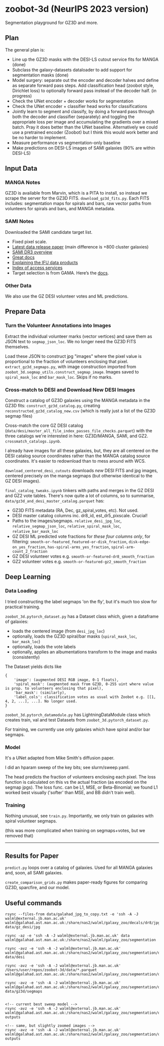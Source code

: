 # zoobot-3d (NeurIPS 2023 version)

Segmentation playground for GZ3D and more.

## Plan

The general plan is:

* Line up the GZ3D masks with the DESI-LS cutout service fits for MANGA (done)
* Subclass the galaxy-datasets dataloader to add support for segmentation masks (done)
* Model surgery: separate out the encoder and decoder halves and define as separate forward pass steps. Add classification head (zoobot style, Dirichlet loss) to optionally forward pass instead of the decoder half. (in progress)
* Check the UNet encoder + decoder works for segmentation
* Check the UNet encoder + classifier head works for classifications
* Jointly learn to segment and classify, by doing a forward pass through both the decoder and classifier (separately) and toggling the appropriate loss per image and accumulating the gradients over a mixed batch. Pray it does better than the UNet baseline. Alternatively we could use a pretrained encoder (Zoobot) but I think this would work better and be no harder to implement.
* Measure performance vs segmentation-only baseline
* Make predictions on DESI-LS images of SAMI galaxies (90% are within DESI-LS)

## Input Data

### MANGA Notes

GZ3D is available from Marvin, which is a PITA to install, so instead we scrape the server for the GZ3D FITS. `download_gz3d_fits.py`.
Each FITS includes: segmentation maps for spirals and bars, raw vector paths from volunteers for spirals and bars, and MANGA metadata.

### SAMI Notes

Downloaded the SAMI candidate target list.

* Fixed pixel scale.
* [Latest data release paper](https://academic.oup.com/mnras/article/505/1/991/6123881) (main difference is +800 cluster galaxies)
* [SAMI DR3 overview](http://www.sami-survey.org/node/902)
* [Great docs](https://docs.datacentral.org.au/sami/data-release-3/)
* [Explaining the IFU data products](https://docs.datacentral.org.au/sami/data-release-3/core-data-products/)
* [Index of access services](https://datacentral.org.au/services/)
* Target selection is from GAMA. Here’s the [docs](https://docs.datacentral.org.au/sami/data-release-3/input-and-photometric-catalogues/).

### Other Data

We also use the GZ DESI volunteer votes and ML predictions.

## Prepare Data

### Turn the Volunteer Annotations into Images

Extract the individual volunteer marks (vector vertices) and save them as JSON text to `segmap_json_loc`. We no longer need the GZ3D FITS themselves.

Load these JSON to construct jpg "images" where the pixel value is proportional to the fraction of volunteers enclosing that pixel. `extract_gz3d_segmaps.py`, with image construction imported from `zoobot_3d.segmap_utils.construct_segmap_image`. Images saved to `spiral_mask_loc` and `bar_mask_loc`. Skips if no marks.

### Cross-match to DESI and Download New DESI Images

Construct a catalog of GZ3D galaxies using the MANGA metadata in the GZ3D fits: `construct_gz3d_catalog.py`, creating `reconstructed_gz3d_catalog_new.csv` (which is really just a list of the GZ3D segmap files)

Cross-match the core GZ DESI catalog (`data/desi/master_all_file_index_passes_file_checks.parquet`) with the three catalogs we're interested in here: GZ3D/MANGA, SAMI, and GZ2. `crossmatch_catalogs.ipynb`.

I already have images for all these galaxies, but, they are all centered on the DESI catalog source coordinates rather than the MANGA catalog source coordinates. It's easier to redownload than to mess around with WCS.
<!-- , and grab them from Manchester with rsync: `grab_desi_fits.ipynb`.  -->
`download_centered_desi_cutouts` downloads *new* DESI FITS and jpg images, centered precisely on the manga segmaps (but otherwise identical to the GZ DESI images).

`final_catalog_tweaks.ipynb` tinkers with paths and merges in the GZ DESI and GZ2 vote tables.
There's now quite a lot of columns, so to summarise, `data/gz3d_and_desi_master_catalog.parquet` has:

* GZ3D FITS metadata (RA, Dec, gz_spiral_votes, etc). Not used.
* DESI master catalog columns inc. dr8_id, est_dr5_pixscale. Crucial!
* Paths to the images/segmaps. `relative_desi_jpg_loc`, `relative_segmap_json_loc`, `relative_spiral_mask_loc`, `relative_bar_mask_loc`
* GZ DESI ML predicted vote fractions for *these four columns only*, for filtering:  `smooth-or-featured_featured-or-disk_fraction`, `disk-edge-on_yes_fraction`, `has-spiral-arms_yes_fraction`, `spiral-arm-count_2_fraction`
* GZ DESI volunteer votes e.g. `smooth-or-featured-dr8_smooth_fraction`
* GZ2 volunteer votes e.g. `smooth-or-featured-gz2_smooth_fraction`

## Deep Learning



### Data Loading

I tried constructing the label segmaps 'on the fly', but it's much too slow for practical training.

`zoobot_3d.pytorch_dataset.py` has a Dataset class which, given a dataframe of galaxies:

* loads the centered image (from `desi_jpg_loc`)
* optionally, loads the GZ3D spiral/bar masks (`spiral_mask_loc`, `bar_mask_loc`)
* optionally, loads the vote labels
* optionally, applies an albumentations transform to the image and masks (consistently)

The Dataset yields dicts like

    {
        'image': (augmented DESI RGB image, 0-1 floats),
        'spiral_mask': (augmented mask from GZ3D, 0-255 uint where value is prop. to volunteers enclosing that pixel),
        'bar_mask': (similarly),
        'label_cols': classification votes as usual with Zoobot e.g. [[1, 4, 2, ...], ...]. No longer used.
    }

`zoobot_3d.pytorch_datamodule.py` has LightningDataModule class which creates train, val and test Datasets from `zoobot_3d.pytorch_dataset.py`.

For training, we currently use only galaxies which have spiral and/or bar segmaps.

### Model

It's a UNet adapted from Mike Smith's diffusion paper.

I did an hparam sweep of the key bits; see slurm/sweep.yaml.

The head predicts the fraction of volunteers enclosing each pixel. The loss function is calculated on this vs the actual fraction (as encoded on the segmap jpgs). The loss func. can be L1, MSE, or Beta-Binomial; we found L1 worked best visually ('softer' than MSE, and BB didn't train well).

### Training

Nothing unusual, see `train.py`. Importantly, we only train on galaxies with spiral volunteer segmaps.

(this was more complicated when training on segmaps+votes, but we removed that)

---

## Results for Paper

`predict.py` loops over a catalog of galaxies. Used for all MANGA galaxies and, soon, all SAMI galaxies. 

`create_comparison_grids.py` makes paper-ready figures for comparing GZ3D, sparcfire, and our model.



## Useful commands

    rsync --files-from data/galahad_jpg_to_copy.txt -e 'ssh -A -J walml@external.jb.man.ac.uk' walml@galahad.ast.man.ac.uk:/share/nas2/walml/galaxy_zoo/decals/dr8/jpg data/gz_desi/jpg

    rsync -az -e 'ssh -A -J walml@external.jb.man.ac.uk' data walml@galahad.ast.man.ac.uk:/share/nas2/walml/galaxy_zoo/segmentation

    rsync -avz -e 'ssh -A -J walml@external.jb.man.ac.uk' walml@galahad.ast.man.ac.uk:/share/nas2/walml/galaxy_zoo/segmentation/data/desi/jpg data/desi

    rsync -avz -e 'ssh -A -J walml@external.jb.man.ac.uk' /Users/user/repos/zoobot-3d/data/*.parquet walml@galahad.ast.man.ac.uk:/share/nas2/walml/galaxy_zoo/segmentation/data

    rsync -avz -e 'ssh -A -J walml@external.jb.man.ac.uk' walml@galahad.ast.man.ac.uk:/share/nas2/walml/galaxy_zoo/segmentation/data/gz3d/segmaps/masks data/gz3d/segmaps


    <!-- current best sweep model -->
    rsync -avz -e 'ssh -A -J walml@external.jb.man.ac.uk' walml@galahad.ast.man.ac.uk:/share/nas2/walml/galaxy_zoo/segmentation/outputs/run_1695899881.3925836 outputs

    <!-- same, but slightly zoomed images -->
    rsync -avz -e 'ssh -A -J walml@external.jb.man.ac.uk' walml@galahad.ast.man.ac.uk:/share/nas2/walml/galaxy_zoo/segmentation/outputs/run_1695938854.2480044  outputs
